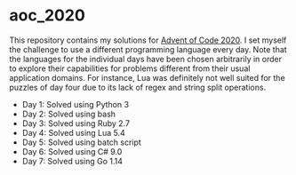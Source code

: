 # aoc_2020

This repository contains my solutions for [Advent of Code 2020](https://adventofcode.com/). I set myself the challenge to use a different programming language every day. Note that the languages for the individual days have been chosen arbitrarily in order to explore their capabilities for problems different from their usual application domains. For instance, Lua was definitely not well suited for the puzzles of day four due to its lack of regex and string split operations.

* Day 1: Solved using Python 3
* Day 2: Solved using bash
* Day 3: Solved using Ruby 2.7
* Day 4: Solved using Lua 5.4
* Day 5: Solved using batch script
* Day 6: Solved using C# 9.0
* Day 7: Solved using Go 1.14
